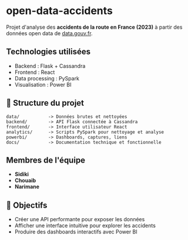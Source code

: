 # open-data-accidents

Projet d'analyse des **accidents de la route en France (2023)** à partir des données open data de [data.gouv.fr](https://www.data.gouv.fr/fr/datasets/bases-de-donnees-annuelles-des-accidents-corporels-de-la-circulation-routiere-annees-de-2005-a-2023/).

## Technologies utilisées

* Backend : Flask + Cassandra
* Frontend : React
* Data processing : PySpark
* Visualisation : Power BI

## 🔧 Structure du projet

```
data/           -> Données brutes et nettoyées
backend/        -> API Flask connectée à Cassandra
frontend/       -> Interface utilisateur React
analytics/      -> Scripts PySpark pour nettoyage et analyse
powerbi/        -> Dashboards, captures, liens
docs/           -> Documentation technique et fonctionnelle
```

## Membres de  l'équipe
* **Sidiki** 
* **Chouaib** 
* **Narimane** 


## 🚀 Objectifs

* Créer une API performante pour exposer les données
* Afficher une interface intuitive pour explorer les accidents
* Produire des dashboards interactifs avec Power BI
